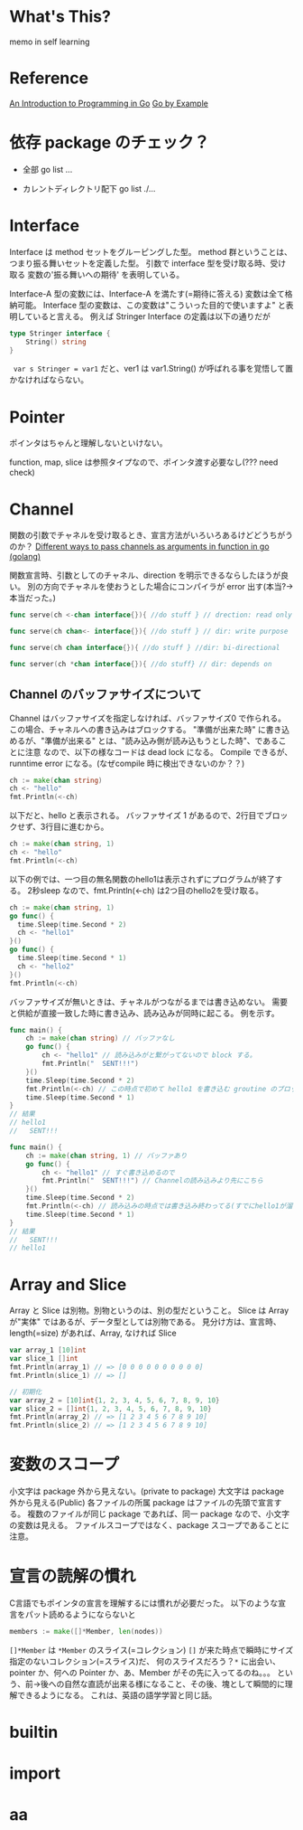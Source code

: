 # What's This?
memo in self learning

# Reference

[An Introduction to Programming in Go](http://www.golang-book.com)
[Go by Example](https://gobyexample.com)

# 依存 package のチェック？

* 全部
go list ...

* カレントディレクトリ配下
go list ./...

# Interface
Interface は method セットをグルーピングした型。
method 群ということは、つまり振る舞いセットを定義した型。
引数で interface 型を受け取る時、受け取る 変数の'振る舞いへの期待' を表明している。

Interface-A 型の変数には、Interface-A を満たす(=期待に答える) 変数は全て格納可能。
Interface 型の変数は、この変数は"こういった目的で使いますよ" と表明していると言える。
例えば Stringer Interface の定義は以下の通りだが

```Go
type Stringer interface {
    String() string
}
```

` var s Stringer = var1` だと、ver1 は var1.String() が呼ばれる事を覚悟して置かなければならない。

# Pointer
ポインタはちゃんと理解しないといけない。

function, map, slice は参照タイプなので、ポインタ渡す必要なし(??? need check)

# Channel
関数の引数でチャネルを受け取るとき、宣言方法がいろいろあるけどどうちがうのか？
[Different ways to pass channels as arguments in function in go (golang)](http://stackoverflow.com/questions/24868859/different-ways-to-pass-channels-as-arguments-in-function-in-go-golang
)

関数宣言時、引数としてのチャネル、direction を明示できるならしたほうが良い。
別の方向でチャネルを使おうとした場合にコンパイラが error 出す(本当?→本当だった。)

```Go
func serve(ch <-chan interface{}){ //do stuff } // drection: read only

func serve(ch chan<- interface{}){ //do stuff } // dir: write purpose

func serve(ch chan interface{}){ //do stuff } //dir: bi-directional

func server(ch *chan interface{}){ //do stuff} // dir: depends on
```

## Channel のバッファサイズについて
Channel はバッファサイズを指定しなければ、バッファサイズ0 で作られる。
この場合、チャネルへの書き込みはブロックする。
"準備が出来た時" に書き込めるが、"準備が出来る" とは、"読み込み側が読み込もうとした時"、であることに注意
なので、以下の様なコードは dead lock になる。
Compile できるが、runntime error になる。(なぜcompile 時に検出できないのか？？)

```Go
ch := make(chan string)
ch <- "hello"
fmt.Println(<-ch)
```

以下だと、hello と表示される。
バッファサイズ 1 があるので、2行目でブロックせず、3行目に進むから。
```Go
ch := make(chan string, 1)
ch <- "hello"
fmt.Println(<-ch)
```

以下の例では、一つ目の無名関数のhello1は表示されずにプログラムが終了する。 2秒sleep なので、fmt.Println(<-ch) は2つ目のhello2を受け取る。
```Go
ch := make(chan string, 1)
go func() {
  time.Sleep(time.Second * 2)
  ch <- "hello1"
}()
go func() {
  time.Sleep(time.Second * 1)
  ch <- "hello2"
}()
fmt.Println(<-ch)
```

バッファサイズが無いときは、チャネルがつながるまでは書き込めない。
需要と供給が直接一致した時に書き込み、読み込みが同時に起こる。
例を示す。

```Go
func main() {
	ch := make(chan string) // バッファなし
	go func() {
		ch <- "hello1" // 読み込みがと繋がってないので block する。
		fmt.Println("  SENT!!!")
	}()
	time.Sleep(time.Second * 2)
	fmt.Println(<-ch) // この時点で初めて hello1 を書き込む groutine のブロックが解かれる
	time.Sleep(time.Second * 1)
}
// 結果
// hello1
//   SENT!!!
```

```Go
func main() {
	ch := make(chan string, 1) // バッファあり
	go func() {
		ch <- "hello1" // すぐ書き込めるので
		fmt.Println("  SENT!!!") // Channelの読み込みより先にこちら
	}()
	time.Sleep(time.Second * 2)
	fmt.Println(<-ch) // 読み込みの時点では書き込み終わってる(すでにhello1が溜まっている)
	time.Sleep(time.Second * 1)
}
// 結果
//   SENT!!!
// hello1
```

# Array and Slice
Array と Slice は別物。別物というのは、別の型だということ。
Slice は Array が"実体" ではあるが、データ型としては別物である。
見分け方は、宣言時、length(=size) があれば、Array, なければ Slice

```Go
var array_1 [10]int
var slice_1 []int
fmt.Println(array_1) // => [0 0 0 0 0 0 0 0 0 0]
fmt.Println(slice_1) // => []

// 初期化
var array_2 = [10]int{1, 2, 3, 4, 5, 6, 7, 8, 9, 10}
var slice_2 = []int{1, 2, 3, 4, 5, 6, 7, 8, 9, 10}
fmt.Println(array_2) // => [1 2 3 4 5 6 7 8 9 10]
fmt.Println(slice_2) // => [1 2 3 4 5 6 7 8 9 10]
```

# 変数のスコープ
小文字は package 外から見えない。(private to package)
大文字は package 外から見える(Public)
各ファイルの所属 package はファイルの先頭で宣言する。
複数のファイルが同じ package であれば、同一 package なので、小文字の変数は見える。
ファイルスコープではなく、package スコープであることに注意。

# 宣言の読解の慣れ
C言語でもポインタの宣言を理解するには慣れが必要だった。
以下のような宣言をパット読めるようにならないと

```Go
members := make([]*Member, len(nodes))
```

`[]*Member` は `*Member` のスライス(=コレクション)
`[]` が来た時点で瞬時にサイズ指定のないコレクション(=スライス)だ、
何のスライスだろう？`*` に出会い、pointer か、何への Pointer か、あ、Member がその先に入ってるのね。。。
という、前→後への自然な直読が出来る様になること、その後、塊として瞬間的に理解できるようになる。
これは、英語の語学学習と同じ話。

# builtin

# import

# aa
